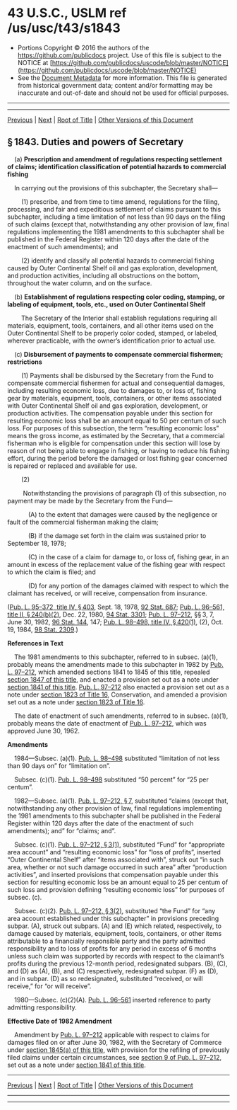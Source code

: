 ---
---

# 43 U.S.C., USLM ref /us/usc/t43/s1843

* Portions Copyright © 2016 the authors of the https://github.com/publicdocs project.
  Use of this file is subject to the NOTICE at [https://github.com/publicdocs/uscode/blob/master/NOTICE](https://github.com/publicdocs/uscode/blob/master/NOTICE)
* See the [Document Metadata](././../../../../..//README.md) for more information.
  This file is generated from historical government data; content and/or formatting may be inaccurate and out-of-date and should not be used for official purposes.

----------
----------

[Previous](./../../../../..//us/usc/t43/ch36/schII/m__us_usc_t43_s1842.md) | [Next](./../../../../..//us/usc/t43/ch36/schII/m__us_usc_t43_s1844.md) | [Root of Title](./../../../../../) | [Other Versions of this Document](https://publicdocs.github.io/go/links?ns=uslm&ref=%2Fus%2Fusc%2Ft43%2Fs1843)

## § 1843. Duties and powers of Secretary

    (a) __Prescription and amendment of regulations respecting settlement of claims; identification classification of potential hazards to commercial fishing__ 

    In carrying out the provisions of this subchapter, the Secretary shall—

        (1) prescribe, and from time to time amend, regulations for the filing, processing, and fair and expeditious settlement of claims pursuant to this subchapter, including a time limitation of not less than 90 days on the filing of such claims (except that, notwithstanding any other provision of law, final regulations implementing the 1981 amendments to this subchapter shall be published in the Federal Register within 120 days after the date of the enactment of such amendments); and

        (2) identify and classify all potential hazards to commercial fishing caused by Outer Continental Shelf oil and gas exploration, development, and production activities, including all obstructions on the bottom, throughout the water column, and on the surface.

    (b) __Establishment of regulations respecting color coding, stamping, or labeling of equipment, tools, etc., used on Outer Continental Shelf__ 

        The Secretary of the Interior shall establish regulations requiring all materials, equipment, tools, containers, and all other items used on the Outer Continental Shelf to be properly color coded, stamped, or labeled, wherever practicable, with the owner’s identification prior to actual use.

    (c) __Disbursement of payments to compensate commercial fishermen; restrictions__ 

        (1) Payments shall be disbursed by the Secretary from the Fund to compensate commercial fishermen for actual and consequential damages, including resulting economic loss, due to damages to, or loss of, fishing gear by materials, equipment, tools, containers, or other items associated with Outer Continental Shelf oil and gas exploration, development, or production activities. The compensation payable under this section for resulting economic loss shall be an amount equal to 50 per centum of such loss. For purposes of this subsection, the term “resulting economic loss” means the gross income, as estimated by the Secretary, that a commercial fisherman who is eligible for compensation under this section will lose by reason of not being able to engage in fishing, or having to reduce his fishing effort, during the period before the damaged or lost fishing gear concerned is repaired or replaced and available for use.

        (2)

         Notwithstanding the provisions of paragraph (1) of this subsection, no payment may be made by the Secretary from the Fund—

            (A) to the extent that damages were caused by the negligence or fault of the commercial fisherman making the claim;

            (B) if the damage set forth in the claim was sustained prior to September 18, 1978;

            (C) in the case of a claim for damage to, or loss of, fishing gear, in an amount in excess of the replacement value of the fishing gear with respect to which the claim is filed; and

            (D) for any portion of the damages claimed with respect to which the claimant has received, or will receive, compensation from insurance.

([Pub. L. 95–372, title IV, § 403][/us/pl/95/372/s403], Sept. 18, 1978, [92 Stat. 687][/us/stat/92/687]; [Pub. L. 96–561, title II, § 240(b)(2)][/us/pl/96/561/s240/b/2], Dec. 22, 1980, [94 Stat. 3301][/us/stat/94/3301]; [Pub. L. 97–212][/us/pl/97/212], §§ 3, 7, June 30, 1982, [96 Stat. 144][/us/stat/96/144], 147; [Pub. L. 98–498, title IV, § 420(1)][/us/pl/98/498/s420/1], (2), Oct. 19, 1984, [98 Stat. 2309][/us/stat/98/2309].)

 __References in Text__ 

    The 1981 amendments to this subchapter, referred to in subsec. (a)(1), probably means the amendments made to this subchapter in 1982 by [Pub. L. 97–212][/us/pl/97/212], which amended sections 1841 to 1845 of this title, repealed [section 1847 of this title][/us/usc/t43/s1847], and enacted a provision set out as a note under [section 1841 of this title][/us/usc/t43/s1841]. [Pub. L. 97–212][/us/pl/97/212] also enacted a provision set out as a note under [section 1823 of Title 16][/us/usc/t16/s1823], Conservation, and amended a provision set out as a note under [section 1823 of Title 16][/us/usc/t16/s1823].

    The date of enactment of such amendments, referred to in subsec. (a)(1), probably means the date of enactment of [Pub. L. 97–212][/us/pl/97/212], which was approved June 30, 1962.

 __Amendments__ 

    1984—Subsec. (a)(1). [Pub. L. 98–498][/us/pl/98/498] substituted “limitation of not less than 90 days on” for “limitation on”.

    Subsec. (c)(1). [Pub. L. 98–498][/us/pl/98/498] substituted “50 percent” for “25 per centum”.

    1982—Subsec. (a)(1). [Pub. L. 97–212, § 7][/us/pl/97/212/s7], substituted “claims (except that, notwithstanding any other provision of law, final regulations implementing the 1981 amendments to this subchapter shall be published in the Federal Register within 120 days after the date of the enactment of such amendments); and” for “claims; and”.

    Subsec. (c)(1). [Pub. L. 97–212, § 3(1)][/us/pl/97/212/s3/1], substituted “Fund” for “appropriate area account” and “resulting economic loss” for “loss of profits”, inserted “Outer Continental Shelf” after “items associated with”, struck out “in such area, whether or not such damage occurred in such area” after “production activities”, and inserted provisions that compensation payable under this section for resulting economic loss be an amount equal to 25 per centum of such loss and provision defining “resulting economic loss” for purposes of subsec. (c).

    Subsec. (c)(2). [Pub. L. 97–212, § 3(2)][/us/pl/97/212/s3/2], substituted “the Fund” for “any area account established under this subchapter” in provisions preceding subpar. (A), struck out subpars. (A) and (E) which related, respectively, to damage caused by materials, equipment, tools, containers, or other items attributable to a financially responsible party and the party admitted responsibility and to loss of profits for any period in excess of 6 months unless such claim was supported by records with respect to the claimant’s profits during the previous 12-month period, redesignated subpars. (B), (C), and (D) as (A), (B), and (C) respectively, redesignated subpar. (F) as (D), and in subpar. (D) as so redesignated, substituted “received, or will receive,” for “or will receive”.

    1980—Subsec. (c)(2)(A). [Pub. L. 96–561][/us/pl/96/561] inserted reference to party admitting responsibility.

 __Effective Date of 1982 Amendment__ 

    Amendment by [Pub. L. 97–212][/us/pl/97/212] applicable with respect to claims for damages filed on or after June 30, 1982, with the Secretary of Commerce under [section 1845(a) of this title][/us/usc/t43/s1845/a], with provision for the refiling of previously filed claims under certain circumstances, see [section 9 of Pub. L. 97–212][/us/pl/97/212/s9], set out as a note under [section 1841 of this title][/us/usc/t43/s1841].

----------

[Previous](./../../../../..//us/usc/t43/ch36/schII/m__us_usc_t43_s1842.md) | [Next](./../../../../..//us/usc/t43/ch36/schII/m__us_usc_t43_s1844.md) | [Root of Title](./../../../../../) | [Other Versions of this Document](https://publicdocs.github.io/go/links?ns=uslm&ref=%2Fus%2Fusc%2Ft43%2Fs1843)

----------
----------

[/us/pl/95/372/s403]: https://publicdocs.github.io/go/links?ns=uslm&ref=%2Fus%2Fpl%2F95%2F372%2Fs403
[/us/stat/92/687]: https://publicdocs.github.io/go/links?ns=uslm&ref=%2Fus%2Fstat%2F92%2F687
[/us/pl/96/561/s240/b/2]: https://publicdocs.github.io/go/links?ns=uslm&ref=%2Fus%2Fpl%2F96%2F561%2Fs240%2Fb%2F2
[/us/stat/94/3301]: https://publicdocs.github.io/go/links?ns=uslm&ref=%2Fus%2Fstat%2F94%2F3301
[/us/pl/97/212]: https://publicdocs.github.io/go/links?ns=uslm&ref=%2Fus%2Fpl%2F97%2F212
[/us/stat/96/144]: https://publicdocs.github.io/go/links?ns=uslm&ref=%2Fus%2Fstat%2F96%2F144
[/us/pl/98/498/s420/1]: https://publicdocs.github.io/go/links?ns=uslm&ref=%2Fus%2Fpl%2F98%2F498%2Fs420%2F1
[/us/stat/98/2309]: https://publicdocs.github.io/go/links?ns=uslm&ref=%2Fus%2Fstat%2F98%2F2309
[/us/pl/97/212]: https://publicdocs.github.io/go/links?ns=uslm&ref=%2Fus%2Fpl%2F97%2F212
[/us/usc/t43/s1847]: https://publicdocs.github.io/go/links?ns=uslm&ref=%2Fus%2Fusc%2Ft43%2Fs1847
[/us/usc/t43/s1841]: https://publicdocs.github.io/go/links?ns=uslm&ref=%2Fus%2Fusc%2Ft43%2Fs1841
[/us/pl/97/212]: https://publicdocs.github.io/go/links?ns=uslm&ref=%2Fus%2Fpl%2F97%2F212
[/us/usc/t16/s1823]: https://publicdocs.github.io/go/links?ns=uslm&ref=%2Fus%2Fusc%2Ft16%2Fs1823
[/us/usc/t16/s1823]: https://publicdocs.github.io/go/links?ns=uslm&ref=%2Fus%2Fusc%2Ft16%2Fs1823
[/us/pl/97/212]: https://publicdocs.github.io/go/links?ns=uslm&ref=%2Fus%2Fpl%2F97%2F212
[/us/pl/98/498]: https://publicdocs.github.io/go/links?ns=uslm&ref=%2Fus%2Fpl%2F98%2F498
[/us/pl/98/498]: https://publicdocs.github.io/go/links?ns=uslm&ref=%2Fus%2Fpl%2F98%2F498
[/us/pl/97/212/s7]: https://publicdocs.github.io/go/links?ns=uslm&ref=%2Fus%2Fpl%2F97%2F212%2Fs7
[/us/pl/97/212/s3/1]: https://publicdocs.github.io/go/links?ns=uslm&ref=%2Fus%2Fpl%2F97%2F212%2Fs3%2F1
[/us/pl/97/212/s3/2]: https://publicdocs.github.io/go/links?ns=uslm&ref=%2Fus%2Fpl%2F97%2F212%2Fs3%2F2
[/us/pl/96/561]: https://publicdocs.github.io/go/links?ns=uslm&ref=%2Fus%2Fpl%2F96%2F561
[/us/pl/97/212]: https://publicdocs.github.io/go/links?ns=uslm&ref=%2Fus%2Fpl%2F97%2F212
[/us/usc/t43/s1845/a]: https://publicdocs.github.io/go/links?ns=uslm&ref=%2Fus%2Fusc%2Ft43%2Fs1845%2Fa
[/us/pl/97/212/s9]: https://publicdocs.github.io/go/links?ns=uslm&ref=%2Fus%2Fpl%2F97%2F212%2Fs9
[/us/usc/t43/s1841]: https://publicdocs.github.io/go/links?ns=uslm&ref=%2Fus%2Fusc%2Ft43%2Fs1841


